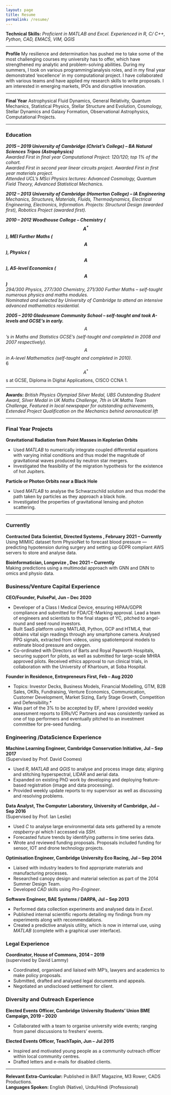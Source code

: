 ```yaml
---
layout: page
title: Resume
permalink: /resume/
---
```

**Technical Skills:** *Proficient in MATLAB and Excel. Experienced in R, C/ C++, Python, CAD, EMACS, VIM, QGIS*

------

**Profile** My resilience and determination has pushed me to take some of the most challenging courses my university has to offer, which have strengthened my analytic and problem-solving abilities. During my summers, I took on various programming/analysis roles, and in my final year demonstrated ‘excellence’ in my computational project. I have collaborated with various teams and have applied my research skills to write proposals. I am interested in emerging markets, IPOs and disruptive innovation.

------

**Final Year** Astrophysical Fluid Dynamics, General Relativity, Quantum Mechanics, Statistical Physics, Stellar Structure and Evolution, Cosmology, Stellar Dynamics and Galaxy Formation, Observational Astrophysics, Computational Projects.

------

### **Education**

***2015 – 2019 University of Cambridge (Christ’s College) – BA Natural Sciences Tripos (Astrophysics)*** <br/>
*Awarded First in final year Computational Project: 120/120; top 1% of the cohort.*
<br/>
*Awarded First in second year linear circuits project. Awarded First in first year materials project.* <br/>
*Attended UCL’s MSci Physics lectures: Advanced Cosmology, Quantum Field Theory, Advanced Statistical Mechanics.*

***2012 – 2013 University of Cambridge (Homerton College) – IA Engineering*** <br/>
*Mechanics, Structures, Materials, Fluids, Thermodynamics, Electrical* *Engineering, Electronics, Information. Projects: Structural Design (awarded first), Robotics Project (awarded first).*

***2010 – 2012 Woodhouse College – Chemistry ($$A^*$$), MEI Further Maths ($$A$$), Physics ($$A$$), AS-level Economics ($$A$$)*** <br/>
*294/300 Physics, 277/300 Chemistry, 271/300 Further Maths – self-taught numerous physics and maths modules.* <br/>
*Nominated and selected by University of Cambridge to attend an intensive advanced mathematics residential.*

***2005 – 2010 Gladesmore Community School – self-taught and took A-levels and GCSE’s in early.*** <br/>
*$$A$$’s in Maths and Statistics GCSE’s (self-taught and completed in 2008 and 2007 respectively).* <br/>
*$$A$$ in A-level Mathematics (self-taught and completed in 2010).* <br/>
6 $$A^*$$s at GCSE, Diploma in Digital Applications, CISCO CCNA 1.

------

**Awards:** *British Physics Olympiad Silver Medal, UBS Outstanding Student Award*, *Silver Medal in UK Maths Challenge, 7th in UK Maths Team Challenge,* *Featured in local newspaper for outstanding achievements, Extended Project Qualification on the Mechanics behind aeronautical lift*

------

### **Final Year Projects**

**Gravitational Radiation from Point Masses in Keplerian Orbits**

- Used *MATLAB* to numerically integrate coupled differential equations with varying initial conditions and thus model the magnitude of gravitational waves produced by neutron star mergers.
- Investigated the feasibility of the migration hypothesis for the existence of hot Jupiters.

**Particle or Photon Orbits near a Black Hole**

- Used *MATLAB* to analyse the Schwarzschild solution and thus model the path taken by particles as they approach a black hole.
- Investigated the properties of gravitational lensing and photon scattering.

------

### **Currently**

**Contracted Data Scientist, Directed Systems , February 2021 – Currently** <br/>
Using MIMIIC dataset form PhysioNet to forecast blood pressure — predicting hypotension during surgery and setting up GDPR compliant AWS servers to store and analyse data.



**Bioinformatician, Longevize , Dec 2021 – Currently** <br/>
Making predictions using a multimodal approach with GNN and DNN to omics and physio data.

### **Business/Venture Capital Experience**

**CEO/Founder, PulsePal, Jun – Dec 2020** <br/>
* Developer of a Class I Medical Device, ensuring HIPAA/GDPR compliance and submitted for FDA/CE-Marking approval. Lead a team of engineers and scientists to the final stages of YC, pitched to angel-round and seed round investors.
* Built SaaS platform using MATLAB, Python, GCP and HTML4, that obtains vital sign readings through any smartphone camera. Analysed PPG signals, extracted from videos, using spatiotemporal models to estimate blood pressure and oxygen.
* Co-ordinated with Directors of Barts and Royal Papworth Hospitals, securing support for pilots, as well as submitted for large-scale MHRA approved pilots. Received ethics approval to run clinical trials, in collaboration with the University of Khartoum, at Soba Hospital.



**Founder in Residence, Entrepreneurs First, Feb – Aug 2020**
* Topics: Investor Decks, Business Models, Financial Modelling, GTM, B2B Sales, OKRs, Fundraising, Venture Economics, Communication, Customer Development, Market Sizing, Early Stage Growth, Competition and Defensibility.*
*  Was part of the 3% to be accepted by EF, where I provided weekly assessment reports to EIRs/VC Partners and was consistently ranked as one of top performers and eventually pitched to an investment committee for pre-seed funding.

### **Engineering /DataScience Experience**

**Machine Learning Engineer, Cambridge Conservation Initiative, Jul – Sep 2017**<br/>(Supervised by Prof. David Coomes)
* Used *R*, *MATLAB* and *QGIS* to analyse and process image data; aligning and stitching hyperspectral, LIDAR and aerial data.
* Expanded on existing PhD work by developing and deploying feature-based registration (image and data processing).
* Provided weekly update reports to my supervisor as well as discussing and resolving problems.



**Data Analyst, The Computer Laboratory, University of Cambridge, Jul – Sep 2016**<br/>(Supervised by Prof. Ian Leslie)

* Used *C* to analyse large environmental data sets gathered by a remote *raspberry-pi* which I accessed via *SSH*.
* Forecasted future trends by identifying patterns in time series data.
* Wrote and reviewed funding proposals. Proposals included funding for sensor, IOT and drone technology projects.



**Optimisation Engineer, Cambridge University Eco Racing, Jul – Sep 2014**
* Liaised with industry leaders to find appropriate materials and manufacturing processes.
* Researched canopy design and material selection as part of the 2014 Summer Design Team.
* Developed *CAD* skills using *Pro-Engineer*.



**Software Engineer, BAE Systems / DARPA, Jul – Sep 2013**     

* Performed data collection experiments and analysed data in *Excel*.
* Published internal scientific reports detailing my findings from my experiments along with recommendations.
* Created a predictive analysis utility, which is now in internal use, using *MATLAB* (complete with a graphical user interface).



### **Legal Experience**

**Coordinator, House of Commons, 2014 –  2019** <br/> (supervised by David Lammy)

- Coordinated, organised and liaised with MP’s, lawyers and academics to make policy proposals.
- Submitted, drafted and analysed legal documents and appeals.
- Negotiated an undisclosed settlement for client.



###  **Diversity and Outreach Experience**

**Elected Events Officer, Cambridge University Students’ Union BME Campaign, 2019 –  2020**  
- Collaborated with a team to organise university wide events; ranging from panel discussions to freshers’ events.



**Elected Events Officer, TeachTapin, Jun – Jul 2015**  
- Inspired and motivated young people as a community outreach officer within local community centres.
- Drafted letters and e-mails for disabled clients.



------

**Relevant Extra-Curricular:** Published in BAIT Magazine, M3 Rower, CADS Productions.
<br/>
**Languages Spoken:** English (Native), Urdu/Hindi (Professional)
